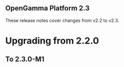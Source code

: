 OpenGamma Platform 2.3
----------------------

These release notes cover changes from v2.2 to v2.3.

Upgrading from 2.2.0
====================

To 2.3.0-M1
-----------

